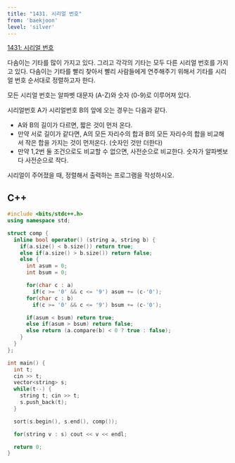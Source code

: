 ```yaml
---
title: "1431. 시리얼 번호"
from: 'baekjoon'
level: 'silver'
---
```


[1431: 시리얼 번호](https://www.acmicpc.net/problem/1431)

다솜이는 기타를 많이 가지고 있다. 그리고 각각의 기타는 모두 다른 시리얼 번호를 가지고 있다. 다솜이는 기타를 빨리 찾아서 빨리 사람들에게 연주해주기 위해서 기타를 시리얼 번호 순서대로 정렬하고자 한다.

모든 시리얼 번호는 알파벳 대문자 (A-Z)와 숫자 (0-9)로 이루어져 있다.

시리얼번호 A가 시리얼번호 B의 앞에 오는 경우는 다음과 같다.

- A와 B의 길이가 다르면, 짧은 것이 먼저 온다.
- 만약 서로 길이가 같다면, A의 모든 자리수의 합과 B의 모든 자리수의 합을 비교해서 작은 합을 가지는 것이 먼저온다. (숫자인 것만 더한다)
- 만약 1,2번 둘 조건으로도 비교할 수 없으면, 사전순으로 비교한다. 숫자가 알파벳보다 사전순으로 작다.

시리얼이 주어졌을 때, 정렬해서 출력하는 프로그램을 작성하시오.

## C++

```cpp
#include <bits/stdc++.h> 
using namespace std;

struct comp {
  inline bool operator() (string a, string b) {
    if(a.size() < b.size()) return true;
    else if(a.size() > b.size()) return false;
    else {
      int asum = 0;
      int bsum = 0;

      for(char c : a)
        if(c >= '0' && c <= '9') asum += (c-'0');
      for(char c : b)
        if(c >= '0' && c <= '9') bsum += (c-'0');

      if(asum < bsum) return true;
      else if(asum > bsum) return false;
      else return (a.compare(b) < 0 ? true : false);
    }
  }
};

int main() {
  int t;
  cin >> t;
  vector<string> s;
  while(t--) {
    string t; cin >> t;
    s.push_back(t);
  }

  sort(s.begin(), s.end(), comp());

  for(string v : s) cout << v << endl;

  return 0;
}
```